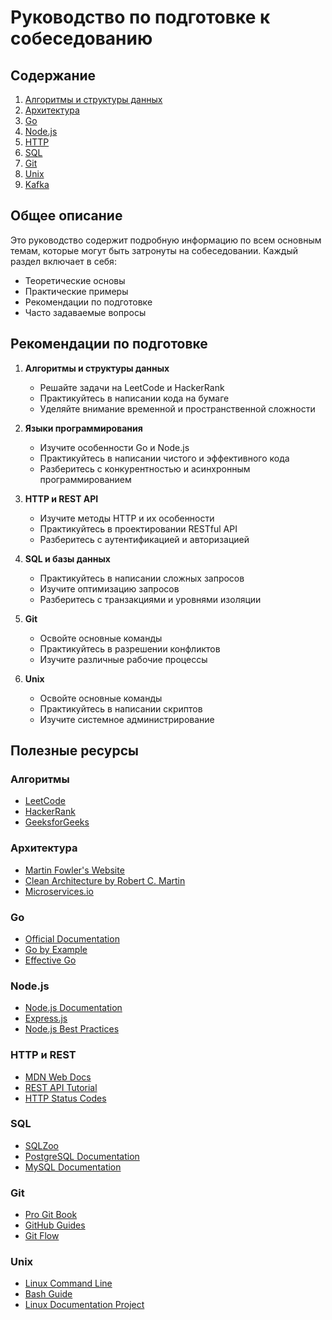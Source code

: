  # Руководство по подготовке к собеседованию

## Содержание
1. [Алгоритмы и структуры данных](./algorithms/README.md)
2. [Архитектура](./architecture/README.md)
3. [Go](./go/README.md)
4. [Node.js](./nodejs/README.md)
5. [HTTP](./http/README.md)
6. [SQL](./sql/README.md)
7. [Git](./git/README.md)
8. [Unix](./unix/README.md)
9. [Kafka](./kafka/README.md)

## Общее описание

Это руководство содержит подробную информацию по всем основным темам, которые могут быть затронуты на собеседовании. Каждый раздел включает в себя:

- Теоретические основы
- Практические примеры
- Рекомендации по подготовке
- Часто задаваемые вопросы

## Рекомендации по подготовке

1. **Алгоритмы и структуры данных**
   - Решайте задачи на LeetCode и HackerRank
   - Практикуйтесь в написании кода на бумаге
   - Уделяйте внимание временной и пространственной сложности

2. **Языки программирования**
   - Изучите особенности Go и Node.js
   - Практикуйтесь в написании чистого и эффективного кода
   - Разберитесь с конкурентностью и асинхронным программированием

3. **HTTP и REST API**
   - Изучите методы HTTP и их особенности
   - Практикуйтесь в проектировании RESTful API
   - Разберитесь с аутентификацией и авторизацией

4. **SQL и базы данных**
   - Практикуйтесь в написании сложных запросов
   - Изучите оптимизацию запросов
   - Разберитесь с транзакциями и уровнями изоляции

5. **Git**
   - Освойте основные команды
   - Практикуйтесь в разрешении конфликтов
   - Изучите различные рабочие процессы

6. **Unix**
   - Освойте основные команды
   - Практикуйтесь в написании скриптов
   - Изучите системное администрирование

## Полезные ресурсы

### Алгоритмы
- [LeetCode](https://leetcode.com/)
- [HackerRank](https://www.hackerrank.com/)
- [GeeksforGeeks](https://www.geeksforgeeks.org/)

### Архитектура
- [Martin Fowler's Website](https://martinfowler.com/)
- [Clean Architecture by Robert C. Martin](https://blog.cleancoder.com/uncle-bob/2012/08/13/the-clean-architecture.html)
- [Microservices.io](https://microservices.io/)

### Go
- [Official Documentation](https://golang.org/doc/)
- [Go by Example](https://gobyexample.com/)
- [Effective Go](https://golang.org/doc/effective_go.html)

### Node.js
- [Node.js Documentation](https://nodejs.org/en/docs/)
- [Express.js](https://expressjs.com/)
- [Node.js Best Practices](https://github.com/goldbergyoni/nodebestpractices)

### HTTP и REST
- [MDN Web Docs](https://developer.mozilla.org/en-US/docs/Web/HTTP)
- [REST API Tutorial](https://restfulapi.net/)
- [HTTP Status Codes](https://httpstatuses.com/)

### SQL
- [SQLZoo](https://sqlzoo.net/)
- [PostgreSQL Documentation](https://www.postgresql.org/docs/)
- [MySQL Documentation](https://dev.mysql.com/doc/)

### Git
- [Pro Git Book](https://git-scm.com/book/en/v2)
- [GitHub Guides](https://guides.github.com/)
- [Git Flow](https://nvie.com/posts/a-successful-git-branching-model/)

### Unix
- [Linux Command Line](https://linuxcommand.org/)
- [Bash Guide](https://guide.bash.academy/)
- [Linux Documentation Project](https://tldp.org/)
